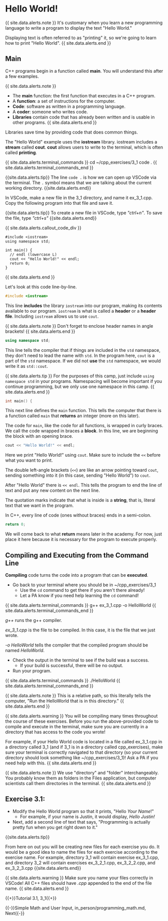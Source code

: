 # Hello World!

{{ site.data.alerts.note }}
It's customary when you learn a new programming language to write a program to display the text "Hello World."

Displaying text is often referred to as "printing" it, so we're going to learn how to print "Hello World".
{{ site.data.alerts.end }}


## Main

C++ programs begin in a function called **main**. You will understand this after a few examples.


{{ site.data.alerts.note }}
- The **main** function: the first function that executes in a C++ program.
- A **function**: a set of instructions for the computer.
- **Code**: software as written in a programming language.
- A **coder**: someone who writes code.
- **Libraries** contain code that has already been written and is usable in other programs.
{{ site.data.alerts.end }}


Libraries save time by providing code that does common things.

The "Hello World" example uses the **iostream** library. iostream includes a **stream** called **cout**. **cout** allows users to write to the terminal, which is often called **printing**.

{{ site.data.alerts.terminal_commands }}
cd ~/cpp_exercises/3_1
code .
{{ site.data.alerts.terminal_commands_end }}

{{site.data.alerts.tip}}
The line `code .` is how we can open up VSCode via the terminal. The `.` symbol means that we are talking about the current working directory.
{{site.data.alerts.end}}

In VSCode, make a new file in the 3_1 directory, and name it ex_3_1.cpp. Copy the following program into that file and save it.

{{site.data.alerts.tip}}
To create a new file in VSCode, type *"ctrl+n"*. To save the file, type *"ctrl+s"*
{{site.data.alerts.end}}

{{ site.data.alerts.callout_code_div }}
```
#include <iostream>
using namespace std;

int main() {
  // endl (lowercase L)
  cout << "Hello World!" << endl;
  return 0;
}
```
{{ site.data.alerts.end }}

Let's look at this code line-by-line.

```cpp
#include <iostream>
``` 

This line **includes** the library `iostream` into our program, making its contents available to our program. `iostream` is what is called a **header** or a **header file**. Including `iostream` allows us to use `cout`.

{{ site.data.alerts.note }}
Don't forget to enclose header names in angle brackets!
{{ site.data.alerts.end }}

```cpp
using namespace std;
```

This line tells the compiler that if things are included in the `std` namespace, they don't need to lead the name with `std`. In the program here, `cout` is a part of the `std` namespace. If we did not **use** the `std` namespace, we would write it as `std::cout`.

{{ site.data.alerts.tip }}
For the purposes of this camp, just include `using namespace std` in your programs. Namespacing will become important if you continue programming, but we only use one namespace in this camp.
{{ site.data.alerts.end }}

```cpp
int main() {
```

This next line defines the `main` function. This tells the computer that there is a function called `main` that **returns** an integer (more on this later).

The code for `main`, like the code for all functions, is wrapped in curly braces. We call the code wrapped in braces a **block**. In this line, we are beginning the block with an opening brace.

```cpp
cout << "Hello World!" << endl;
```

Here we print "Hello World!" using `cout`. Make sure to include the `<<` before what you want to print.

The double left-angle brackets (`<<`) are like an arrow pointing toward `cout`, sending something into it (in this case, sending "Hello World") to `cout`.

After "Hello World" there is `<< endl`. This tells the program to end the line of text and put any new content on the next line.

The quotation marks indicate that what is inside is a **string**, that is, literal text that we want in the program.

In C++, every line of code (ones without braces) ends in a semi-colon.

```cpp
return 0;
```

We will come back to what **return** means later in the academy. For now, just place it here because it is necessary for the program to execute properly.


## Compiling and Executing from the Command Line

**Compiling** code turns the code into a program that can be **executed**.

- Go back to your terminal where you should be in ~/cpp_exercises/3_1
  - Use the `cd` command to get there if you aren't there already!
  - Let a PA know if you need help learning the `cd` command!

{{ site.data.alerts.terminal_commands }}
g++ ex_3_1.cpp -o HelloWorld
{{ site.data.alerts.terminal_commands_end }}

*g++* runs the g++ compiler.

*ex_3_1.cpp* is the file to be compiled. In this case, it is the file that we just wrote.

*-o HelloWorld* tells the compiler that the compiled program should be named *HelloWorld*.

- Check the output in the terminal to see if the build was a success.
  - If your build is successful, there will be no output.
- Run your program.

{{ site.data.alerts.terminal_commands }}
./HelloWorld
{{ site.data.alerts.terminal_commands_end }}


{{ site.data.alerts.note }}
This is a relative path, so this literally tells the computer, "Run the HelloWorld that is in this directory."
{{ site.data.alerts.end }}

{{ site.data.alerts.warning }}
You will be compiling many times throughout the course of these exercises. Before you run the above-provided code to compile and execute in the terminal, make sure you are currently in a directory that has access to the code you wrote! 

For example, if your Hello World code is located in a file called ex_3_1.cpp in a directory called 3_1 (and if 3_1 is in a directory called cpp_exercises), make sure your terminal is correctly navigated to that directory (so your current directory should look something like ~/cpp_exercises/3_1)! Ask a PA if you need help with this.
{{ site.data.alerts.end }}

{{ site.data.alerts.note }}
We use "directory" and "folder" interchangeably. You probably know them as folders in the Files application, but computer scientists call them directories in the terminal.
{{ site.data.alerts.end }}

## Exercise 3.1:

- Modify the Hello World program so that it prints, "Hello *Your Name*!"
    - For example, if your name is Justin, it would display, *Hello Justin!*
- Next, add a second line of text that says, "Programming is actually pretty fun when you get right down to it."

{{site.data.alerts.tip}}

From here on out you will be creating new files for each exercise you do. It would be a good idea to name the files for each exercise according to the exercise name. For example, directory 3_1 will contain exercise ex_3_1.cpp, and directory 3_2 will contain exercises ex_3_2_1.cpp, ex_3_2_2.cpp, and ex_3_2_3.cpp
{{site.data.alerts.end}}

{{ site.data.alerts.warning }}
Make sure you name your files correctly in VSCode! All C++ files should have *.cpp* appended to the end of the file name.
{{ site.data.alerts.end }}

{{+}}Tutorial 3.1, 3_1{{+}}

{{-}}Simple Math and User Input, in_person/programming_math.md, Next{{-}}
